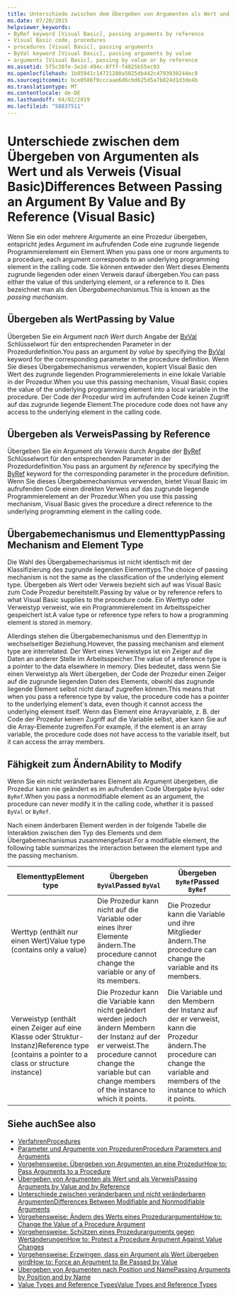 ```yaml
---
title: Unterschiede zwischen dem Übergeben von Argumenten als Wert und als Verweis (Visual Basic)
ms.date: 07/20/2015
helpviewer_keywords:
- ByRef keyword [Visual Basic], passing arguments by reference
- Visual Basic code, procedures
- procedures [Visual Basic], passing arguments
- ByVal keyword [Visual Basic], passing arguments by value
- arguments [Visual Basic], passing by value or by reference
ms.assetid: 5f5c38fe-3e2d-494c-8fff-f4025b55ec93
ms.openlocfilehash: 1b85941c14721280a5025db442c4793930244ec8
ms.sourcegitcommit: bce0586f0cccaae6d6cbd625d5a7b824d1d3de4b
ms.translationtype: MT
ms.contentlocale: de-DE
ms.lasthandoff: 04/02/2019
ms.locfileid: "58837511"
---
```

# <a name="differences-between-passing-an-argument-by-value-and-by-reference-visual-basic"></a><span data-ttu-id="7ef05-102">Unterschiede zwischen dem Übergeben von Argumenten als Wert und als Verweis (Visual Basic)</span><span class="sxs-lookup"><span data-stu-id="7ef05-102">Differences Between Passing an Argument By Value and By Reference (Visual Basic)</span></span>
<span data-ttu-id="7ef05-103">Wenn Sie ein oder mehrere Argumente an eine Prozedur übergeben, entspricht jedes Argument im aufrufenden Code eine zugrunde liegende Programmierelement ein Element.</span><span class="sxs-lookup"><span data-stu-id="7ef05-103">When you pass one or more arguments to a procedure, each argument corresponds to an underlying programming element in the calling code.</span></span> <span data-ttu-id="7ef05-104">Sie können entweder den Wert dieses Elements zugrunde liegenden oder einen Verweis darauf übergeben.</span><span class="sxs-lookup"><span data-stu-id="7ef05-104">You can pass either the value of this underlying element, or a reference to it.</span></span> <span data-ttu-id="7ef05-105">Dies bezeichnet man als den *Übergabemechanismus*.</span><span class="sxs-lookup"><span data-stu-id="7ef05-105">This is known as the *passing mechanism*.</span></span>  
  
## <a name="passing-by-value"></a><span data-ttu-id="7ef05-106">Übergeben als Wert</span><span class="sxs-lookup"><span data-stu-id="7ef05-106">Passing by Value</span></span>  
 <span data-ttu-id="7ef05-107">Übergeben Sie ein Argument *nach Wert* durch Angabe der [ByVal](../../../../visual-basic/language-reference/modifiers/byval.md) Schlüsselwort für den entsprechenden Parameter in der Prozedurdefinition.</span><span class="sxs-lookup"><span data-stu-id="7ef05-107">You pass an argument *by value* by specifying the [ByVal](../../../../visual-basic/language-reference/modifiers/byval.md) keyword for the corresponding parameter in the procedure definition.</span></span> <span data-ttu-id="7ef05-108">Wenn Sie dieses Übergabemechanismus verwenden, kopiert Visual Basic den Wert des zugrunde liegenden Programmierelements in eine lokale Variable in der Prozedur.</span><span class="sxs-lookup"><span data-stu-id="7ef05-108">When you use this passing mechanism, Visual Basic copies the value of the underlying programming element into a local variable in the procedure.</span></span> <span data-ttu-id="7ef05-109">Der Code der Prozedur wird im aufrufenden Code keinen Zugriff auf das zugrunde liegende Element.</span><span class="sxs-lookup"><span data-stu-id="7ef05-109">The procedure code does not have any access to the underlying element in the calling code.</span></span>  
  
## <a name="passing-by-reference"></a><span data-ttu-id="7ef05-110">Übergeben als Verweis</span><span class="sxs-lookup"><span data-stu-id="7ef05-110">Passing by Reference</span></span>  
 <span data-ttu-id="7ef05-111">Übergeben Sie ein Argument *als Verweis* durch Angabe der [ByRef](../../../../visual-basic/language-reference/modifiers/byref.md) Schlüsselwort für den entsprechenden Parameter in der Prozedurdefinition.</span><span class="sxs-lookup"><span data-stu-id="7ef05-111">You pass an argument *by reference* by specifying the [ByRef](../../../../visual-basic/language-reference/modifiers/byref.md) keyword for the corresponding parameter in the procedure definition.</span></span> <span data-ttu-id="7ef05-112">Wenn Sie dieses Übergabemechanismus verwenden, bietet Visual Basic im aufrufenden Code einen direkten Verweis auf das zugrunde liegende Programmierelement an der Prozedur.</span><span class="sxs-lookup"><span data-stu-id="7ef05-112">When you use this passing mechanism, Visual Basic gives the procedure a direct reference to the underlying programming element in the calling code.</span></span>  
  
## <a name="passing-mechanism-and-element-type"></a><span data-ttu-id="7ef05-113">Übergabemechanismus und Elementtyp</span><span class="sxs-lookup"><span data-stu-id="7ef05-113">Passing Mechanism and Element Type</span></span>  
 <span data-ttu-id="7ef05-114">Die Wahl des Übergabemechanismus ist nicht identisch mit der Klassifizierung des zugrunde liegenden Elementtyps.</span><span class="sxs-lookup"><span data-stu-id="7ef05-114">The choice of passing mechanism is not the same as the classification of the underlying element type.</span></span> <span data-ttu-id="7ef05-115">Übergeben als Wert oder Verweis bezieht sich auf was Visual Basic zum Code Prozedur bereitstellt.</span><span class="sxs-lookup"><span data-stu-id="7ef05-115">Passing by value or by reference refers to what Visual Basic supplies to the procedure code.</span></span> <span data-ttu-id="7ef05-116">Ein Werttyp oder Verweistyp verweist, wie ein Programmierelement im Arbeitsspeicher gespeichert ist.</span><span class="sxs-lookup"><span data-stu-id="7ef05-116">A value type or reference type refers to how a programming element is stored in memory.</span></span>  
  
 <span data-ttu-id="7ef05-117">Allerdings stehen die Übergabemechanismus und den Elementtyp in wechselseitiger Beziehung.</span><span class="sxs-lookup"><span data-stu-id="7ef05-117">However, the passing mechanism and element type are interrelated.</span></span> <span data-ttu-id="7ef05-118">Der Wert eines Verweistyps ist ein Zeiger auf die Daten an anderer Stelle im Arbeitsspeicher.</span><span class="sxs-lookup"><span data-stu-id="7ef05-118">The value of a reference type is a pointer to the data elsewhere in memory.</span></span> <span data-ttu-id="7ef05-119">Dies bedeutet, dass wenn Sie einen Verweistyp als Wert übergeben, der Code der Prozedur einen Zeiger auf die zugrunde liegenden Daten des Elements, obwohl das zugrunde liegende Element selbst nicht darauf zugreifen können.</span><span class="sxs-lookup"><span data-stu-id="7ef05-119">This means that when you pass a reference type by value, the procedure code has a pointer to the underlying element's data, even though it cannot access the underlying element itself.</span></span> <span data-ttu-id="7ef05-120">Wenn das Element eine Arrayvariable, z. B. der Code der Prozedur keinen Zugriff auf die Variable selbst, aber kann Sie auf die Array-Elemente zugreifen.</span><span class="sxs-lookup"><span data-stu-id="7ef05-120">For example, if the element is an array variable, the procedure code does not have access to the variable itself, but it can access the array members.</span></span>  
  
## <a name="ability-to-modify"></a><span data-ttu-id="7ef05-121">Fähigkeit zum Ändern</span><span class="sxs-lookup"><span data-stu-id="7ef05-121">Ability to Modify</span></span>  
 <span data-ttu-id="7ef05-122">Wenn Sie ein nicht veränderbares Element als Argument übergeben, die Prozedur kann nie geändert es im aufrufenden Code Übergabe `ByVal` oder `ByRef`.</span><span class="sxs-lookup"><span data-stu-id="7ef05-122">When you pass a nonmodifiable element as an argument, the procedure can never modify it in the calling code, whether it is passed `ByVal` or `ByRef`.</span></span>  
  
 <span data-ttu-id="7ef05-123">Nach einem änderbaren Element werden in der folgende Tabelle die Interaktion zwischen den Typ des Elements und dem Übergabemechanismus zusammengefasst.</span><span class="sxs-lookup"><span data-stu-id="7ef05-123">For a modifiable element, the following table summarizes the interaction between the element type and the passing mechanism.</span></span>  
  
|<span data-ttu-id="7ef05-124">Elementtyp</span><span class="sxs-lookup"><span data-stu-id="7ef05-124">Element type</span></span>|<span data-ttu-id="7ef05-125">Übergeben `ByVal`</span><span class="sxs-lookup"><span data-stu-id="7ef05-125">Passed `ByVal`</span></span>|<span data-ttu-id="7ef05-126">Übergeben `ByRef`</span><span class="sxs-lookup"><span data-stu-id="7ef05-126">Passed `ByRef`</span></span>|  
|------------------|--------------------|--------------------|  
|<span data-ttu-id="7ef05-127">Werttyp (enthält nur einen Wert)</span><span class="sxs-lookup"><span data-stu-id="7ef05-127">Value type (contains only a value)</span></span>|<span data-ttu-id="7ef05-128">Die Prozedur kann nicht auf die Variable oder eines ihrer Elemente ändern.</span><span class="sxs-lookup"><span data-stu-id="7ef05-128">The procedure cannot change the variable or any of its members.</span></span>|<span data-ttu-id="7ef05-129">Die Prozedur kann die Variable und ihre Mitglieder ändern.</span><span class="sxs-lookup"><span data-stu-id="7ef05-129">The procedure can change the variable and its members.</span></span>|  
|<span data-ttu-id="7ef05-130">Verweistyp (enthält einen Zeiger auf eine Klasse oder Struktur-Instanz)</span><span class="sxs-lookup"><span data-stu-id="7ef05-130">Reference type (contains a pointer to a class or structure instance)</span></span>|<span data-ttu-id="7ef05-131">Die Prozedur kann die Variable kann nicht geändert werden jedoch ändern Membern der Instanz auf der er verweist.</span><span class="sxs-lookup"><span data-stu-id="7ef05-131">The procedure cannot change the variable but can change members of the instance to which it points.</span></span>|<span data-ttu-id="7ef05-132">Die Variable und den Membern der Instanz auf der er verweist, kann die Prozedur ändern.</span><span class="sxs-lookup"><span data-stu-id="7ef05-132">The procedure can change the variable and members of the instance to which it points.</span></span>|  
  
## <a name="see-also"></a><span data-ttu-id="7ef05-133">Siehe auch</span><span class="sxs-lookup"><span data-stu-id="7ef05-133">See also</span></span>

- [<span data-ttu-id="7ef05-134">Verfahren</span><span class="sxs-lookup"><span data-stu-id="7ef05-134">Procedures</span></span>](./index.md)
- [<span data-ttu-id="7ef05-135">Parameter und Argumente von Prozeduren</span><span class="sxs-lookup"><span data-stu-id="7ef05-135">Procedure Parameters and Arguments</span></span>](./procedure-parameters-and-arguments.md)
- [<span data-ttu-id="7ef05-136">Vorgehensweise: Übergeben von Argumenten an eine Prozedur</span><span class="sxs-lookup"><span data-stu-id="7ef05-136">How to: Pass Arguments to a Procedure</span></span>](./how-to-pass-arguments-to-a-procedure.md)
- [<span data-ttu-id="7ef05-137">Übergeben von Argumenten als Wert und als Verweis</span><span class="sxs-lookup"><span data-stu-id="7ef05-137">Passing Arguments by Value and by Reference</span></span>](./passing-arguments-by-value-and-by-reference.md)
- [<span data-ttu-id="7ef05-138">Unterschiede zwischen veränderbaren und nicht veränderbaren Argumenten</span><span class="sxs-lookup"><span data-stu-id="7ef05-138">Differences Between Modifiable and Nonmodifiable Arguments</span></span>](./differences-between-modifiable-and-nonmodifiable-arguments.md)
- [<span data-ttu-id="7ef05-139">Vorgehensweise: Ändern des Werts eines Prozedurarguments</span><span class="sxs-lookup"><span data-stu-id="7ef05-139">How to: Change the Value of a Procedure Argument</span></span>](./how-to-change-the-value-of-a-procedure-argument.md)
- [<span data-ttu-id="7ef05-140">Vorgehensweise: Schützen eines Prozedurarguments gegen Wertänderungen</span><span class="sxs-lookup"><span data-stu-id="7ef05-140">How to: Protect a Procedure Argument Against Value Changes</span></span>](./how-to-protect-a-procedure-argument-against-value-changes.md)
- [<span data-ttu-id="7ef05-141">Vorgehensweise: Erzwingen, dass ein Argument als Wert übergeben wird</span><span class="sxs-lookup"><span data-stu-id="7ef05-141">How to: Force an Argument to Be Passed by Value</span></span>](./how-to-force-an-argument-to-be-passed-by-value.md)
- [<span data-ttu-id="7ef05-142">Übergeben von Argumenten nach Position und Name</span><span class="sxs-lookup"><span data-stu-id="7ef05-142">Passing Arguments by Position and by Name</span></span>](./passing-arguments-by-position-and-by-name.md)
- [<span data-ttu-id="7ef05-143">Value Types and Reference Types</span><span class="sxs-lookup"><span data-stu-id="7ef05-143">Value Types and Reference Types</span></span>](../../../../visual-basic/programming-guide/language-features/data-types/value-types-and-reference-types.md)
